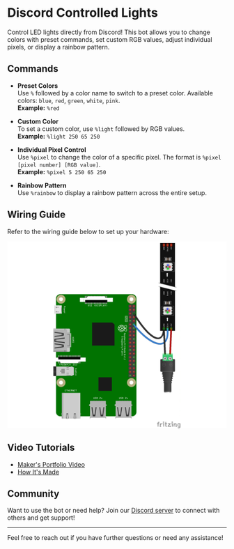 # Discord Controlled Lights

Control LED lights directly from Discord! This bot allows you to change colors with preset commands, set custom RGB values, adjust individual pixels, or display a rainbow pattern.

## Commands

- **Preset Colors**  
  Use `%` followed by a color name to switch to a preset color. Available colors: `blue`, `red`, `green`, `white`, `pink`.  
  **Example:** `%red`

- **Custom Color**  
  To set a custom color, use `%light` followed by RGB values.  
  **Example:** `%light 250 65 250`

- **Individual Pixel Control**  
  Use `%pixel` to change the color of a specific pixel. The format is `%pixel [pixel number] [RGB value]`.  
  **Example:** `%pixel 5 250 65 250`

- **Rainbow Pattern**  
  Use `%rainbow` to display a rainbow pattern across the entire setup.

## Wiring Guide

Refer to the wiring guide below to set up your hardware:

![Wiring Guide](https://github.com/MichaelMediaGroup/Discord_controlled_lights/blob/main/Wiring%20guide.jpg?raw=true "Wiring Guide")

## Video Tutorials

- [Maker's Portfolio Video](https://youtu.be/bC2jpoqbxRs)
- [How It's Made](https://www.youtube.com/watch?v=UsIZnQ36Ghk)

## Community

Want to use the bot or need help? Join our [Discord server](https://discord.gg/qRHcR924a7) to connect with others and get support!

---

Feel free to reach out if you have further questions or need any assistance!
